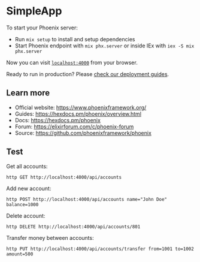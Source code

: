 # SimpleApp

To start your Phoenix server:

  * Run `mix setup` to install and setup dependencies
  * Start Phoenix endpoint with `mix phx.server` or inside IEx with `iex -S mix phx.server`

Now you can visit [`localhost:4000`](http://localhost:4000) from your browser.

Ready to run in production? Please [check our deployment guides](https://hexdocs.pm/phoenix/deployment.html).

## Learn more

  * Official website: https://www.phoenixframework.org/
  * Guides: https://hexdocs.pm/phoenix/overview.html
  * Docs: https://hexdocs.pm/phoenix
  * Forum: https://elixirforum.com/c/phoenix-forum
  * Source: https://github.com/phoenixframework/phoenix

## Test

Get all accounts:
```shell
http GET http://localhost:4000/api/accounts
```

Add new account:
```shell
http POST http://localhost:4000/api/accounts name="John Doe" balance=1000
```

Delete account:
```shell
http DELETE http://localhost:4000/api/accounts/801
```

Transfer money between accounts:
```shell
http PUT http://localhost:4000/api/accounts/transfer from=1001 to=1002 amount=500
```